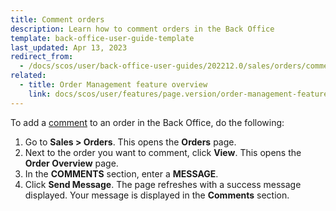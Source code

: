 ```yaml
---
title: Comment orders
description: Learn how to comment orders in the Back Office
template: back-office-user-guide-template
last_updated: Apr 13, 2023
redirect_from:
  - /docs/scos/user/back-office-user-guides/202212.0/sales/orders/commenting-orders.html
related:
  - title: Order Management feature overview
    link: docs/scos/user/features/page.version/order-management-feature-overview/order-management-feature-overview.html
---
```


To add a [comment](/docs/scos/user/features/{{page.version}}/comments-feature-overview.html) to an order in the Back Office, do the following:

1. Go to **Sales&nbsp;<span aria-label="and then">></span> Orders**.
    This opens the **Orders** page.
2. Next to the order you want to comment, click **View**.
    This opens the **Order Overview** page.
3. In the **COMMENTS** section, enter a **MESSAGE**.
4. Click **Send Message**.
The page refreshes with a success message displayed. Your message is displayed in the **Comments** section.
